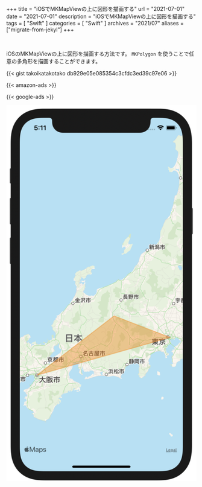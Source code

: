 +++
title =  "iOSでMKMapViewの上に図形を描画する"
url = "2021-07-01"
date = "2021-07-01"
description = "iOSでMKMapViewの上に図形を描画する"
tags = [
  "Swift"
]
categories = [
  "Swift"
]
archives = "2021/07"
aliases = ["migrate-from-jekyl"]
+++

<br>

iOSのMKMapViewの上に図形を描画する方法です。
`MKPolygon` を使うことで任意の多角形を描画することができます。

{{< gist takoikatakotako db929e05e085354c3cfdc3ed39c97e06 >}}

<!-- Amazon Ads -->
{{< amazon-ads >}}

<!-- Google Ads -->
{{< google-ads >}}

![画像](1.png)
